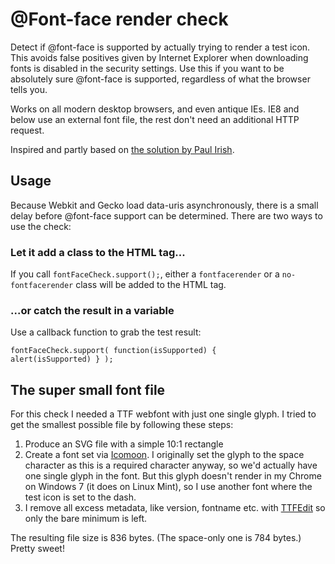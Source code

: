 # @Font-face render check

Detect if @font-face is supported by actually trying to render a test icon. This avoids false positives given by Internet Explorer when downloading fonts is disabled in the security settings. Use this if you want to be absolutely sure @font-face is supported, regardless of what the browser tells you.

Works on all modern desktop browsers, and even antique IEs. IE8 and below use an external font file, the rest don't need an additional HTTP request.

Inspired and partly based on [the solution by Paul Irish](http://www.paulirish.com/2009/font-face-feature-detection/).

## Usage

Because Webkit and Gecko load data-uris asynchronously, there is a small delay before @font-face support can be determined. There are two ways to use the check:

### Let it add a class to the HTML tag...

If you call <code>fontFaceCheck.support();</code>, either a <code>fontfacerender</code> or a <code>no-fontfacerender</code> class will be added to the HTML tag.

### ...or catch the result in a variable

Use a callback function to grab the test result:

<code>fontFaceCheck.support( function(isSupported) { alert(isSupported) } );</code>

## The super small font file

For this check I needed a TTF webfont with just one single glyph. I tried to get the smallest possible file by following these steps:

1. Produce an SVG file with a simple 10:1 rectangle
2. Create a font set via [Icomoon](http://icomoon.io/). I originally set the glyph to the space character as this is a required character anyway, so we'd actually have one single glyph in the font. But this glyph doesn't render in my Chrome on Windows 7 (it does on Linux Mint), so I use another font where the test icon is set to the dash.
3. I remove all excess metadata, like version, fontname etc. with [TTFEdit](http://ttfedit.sourceforge.net/) so only the bare minimum is left.

The resulting file size is 836 bytes. (The space-only one is 784 bytes.) Pretty sweet!
